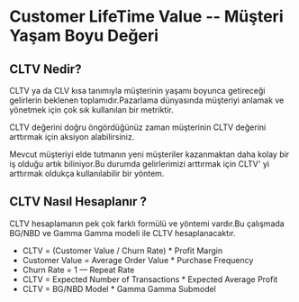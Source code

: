 # Customer LifeTime Value  -- Müşteri Yaşam Boyu Değeri


## CLTV Nedir?

CLTV ya da CLV kısa tanımıyla müşterinin yaşamı boyunca getireceği gelirlerin beklenen toplamıdır.Pazarlama dünyasında müşteriyi anlamak ve yönetmek için çok sık kullanılan
bir metriktir.

CLTV değerini doğru öngördüğünüz zaman müşterinin CLTV değerini arttırmak için aksiyon alabilirsiniz.

Mevcut müşteriyi elde tutmanın yeni müşteriler kazanmaktan daha kolay bir iş olduğu artık biliniyor.Bu durumda gelirlerimizi arttırmak için CLTV' yi arttırmak oldukça kullanılabilir bir yöntem.

## CLTV Nasıl Hesaplanır ?

CLTV hesaplamanın pek çok farklı formülü ve yöntemi vardır.Bu çalışmada BG/NBD ve Gamma Gamma modeli ile CLTV hesaplanacaktır.

* CLTV = (Customer Value / Churn Rate) * Profit Margin
* Customer Value = Average Order Value * Purchase Frequency
* Churn Rate = 1 — Repeat Rate
* CLTV = Expected Number of Transactions * Expected Average Profit
* CLTV = BG/NBD Model * Gamma Gamma Submodel

